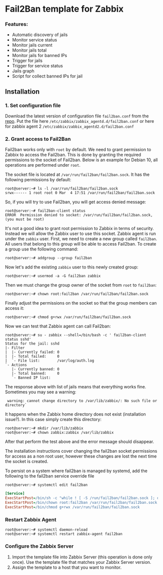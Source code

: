 # Fail2Ban template for Zabbix
### Features:

- Automatic discovery of jails
- Monitor service status
- Monitor jails current
- Monitor jails total
- Monitor jails for banned IPs
- Trigger for jails
- Trigger for service status
- Jails graph
- Script for collect banned IPs for jail

## Installation
### 1. Set configuration file
Download the latest version of configuration file `fail2ban.conf` from the [repo](https://github.com/hermanekt/zabbix-fail2ban-discovery-). Put the file here `/etc/zabbix/zabbix_agentd.d/fail2ban.conf` or here for zabbix agent 2 `/etc/zabbix/zabbix_agentd2.d/fail2ban.conf`

### 2. Grant access to Fail2Ban
Fail2ban works only with `root` by default. We need to grant permission to Zabbix to access the Fail2ban. This is done by granting the required permissions to the socket of Fail2ban. Below is an example for Debian 10, all operations are performed under `root`. 

The socket file is located at `/var/run/fail2ban/fail2ban.sock`. It has the following permissions by default:

```console
root@server:~# ls -l /var/run/fail2ban/fail2ban.sock
srwx------ 1 root root 0 Mar  4 17:51 /var/run/fail2ban/fail2ban.sock
```

So, if you will try to use Fail2ban, you will get access denied message:

```console
root@server:~# fail2ban-client status
ERROR  Permission denied to socket: /var/run/fail2ban/fail2ban.sock, (you must be root)
```

It's not a good idea to grant root permission to Zabbix in terms of security. Instead we will allow the Zabbix user to use this socket. Zabbix agent is run under the `zabbix` user. First, we need to create a new group called `fail2ban`. All users that belong to this group will be able to access Fail2ban. To create a group use the following command:

```console
root@server:~# addgroup --group fail2ban
```

Now let's add the existing `zabbix` user to this newly created group:

```console
root@server:~# usermod -a -G fail2ban zabbix
```

Then we must change the group owner of the socket from `root` to `fail2ban`:

```console
root@server:~# chown root:fail2ban /var/run/fail2ban/fail2ban.sock
```

Finally adjust the permissions on the socket so that the group members can access it:

```console
root@server:~# chmod g+rwx /var/run/fail2ban/fail2ban.sock
```

Now we can test that Zabbix agent can call Fail2ban:

```console
root@server:~# su - zabbix --shell=/bin/bash -c ' fail2ban-client status sshd'
Status for the jail: sshd
|- Filter
|  |- Currently failed: 0
|  |- Total failed:     0
|  `- File list:        /var/log/auth.log
`- Actions
   |- Currently banned: 0
   |- Total banned:     0
   `- Banned IP list:

```

The response above with list of jails means that everything works fine. Sometimes you may see a warning:

```
 warning: cannot change directory to /var/lib/zabbix/: No such file or directory`
```

It happens when the Zabbix home directory does not exist (installation issue?). In this case simply create this directory:

```console
root@server:~# mkdir /var/lib/zabbix
root@server:~# chown zabbix:zabbix /var/lib/zabbix
```

After that perform the test above and the error message should disappear.

The installation instructions cover changing the fail2ban socket permissions for access as a non root user, however these changes are lost the next time the socket is created.

To persist on a system where fail2ban is managed by systemd, add the following to the fail2ban service override file

```console
root@server:~# systemctl edit fail2ban
```
```ini
[Service]
ExecStartPost=/bin/sh -c "while ! [ -S /run/fail2ban/fail2ban.sock ]; do sleep 1; done"
ExecStartPost=/bin/chown root:fail2ban /var/run/fail2ban/fail2ban.sock
ExecStartPost=/bin/chmod g+rwx /var/run/fail2ban/fail2ban.sock
```

### Restart Zabbix Agent

```console
root@server:~# systemctl daemon-reload
root@server:~# systemctl restart zabbix-agent fail2ban
```

### Configure the Zabbix Server
1. Import the template file into Zabbix Server (this operation is done only once). Use the template file that matches your Zabbix Server version.
2. Assign the template to a host that you want to monitor.
